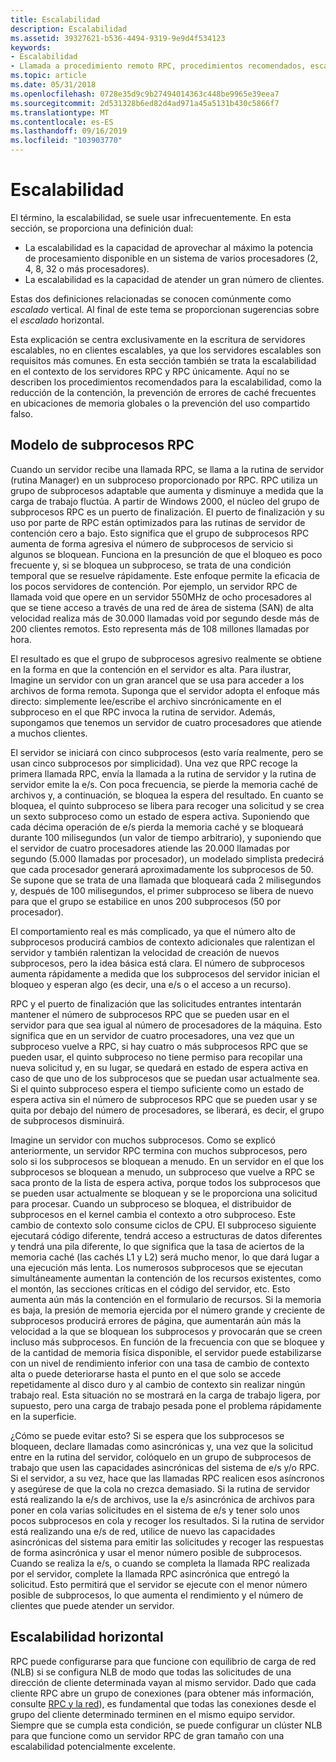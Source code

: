 ```yaml
---
title: Escalabilidad
description: Escalabilidad
ms.assetid: 39327621-b536-4494-9319-9e9d4f534123
keywords:
- Escalabilidad
- Llamada a procedimiento remoto RPC, procedimientos recomendados, escalabilidad
ms.topic: article
ms.date: 05/31/2018
ms.openlocfilehash: 0728e35d9c9b27494014363c448be9965e39eea7
ms.sourcegitcommit: 2d531328b6ed82d4ad971a45a5131b430c5866f7
ms.translationtype: MT
ms.contentlocale: es-ES
ms.lasthandoff: 09/16/2019
ms.locfileid: "103903770"
---
```

# <a name="scalability"></a>Escalabilidad

El término, la escalabilidad, se suele usar infrecuentemente. En esta sección, se proporciona una definición dual:

-   La escalabilidad es la capacidad de aprovechar al máximo la potencia de procesamiento disponible en un sistema de varios procesadores (2, 4, 8, 32 o más procesadores).
-   La escalabilidad es la capacidad de atender un gran número de clientes.

Estas dos definiciones relacionadas se conocen comúnmente como *escalado* vertical. Al final de este tema se proporcionan sugerencias sobre el *escalado* horizontal.

Esta explicación se centra exclusivamente en la escritura de servidores escalables, no en clientes escalables, ya que los servidores escalables son requisitos más comunes. En esta sección también se trata la escalabilidad en el contexto de los servidores RPC y RPC únicamente. Aquí no se describen los procedimientos recomendados para la escalabilidad, como la reducción de la contención, la prevención de errores de caché frecuentes en ubicaciones de memoria globales o la prevención del uso compartido falso.

## <a name="rpc-threading-model"></a>Modelo de subprocesos RPC

Cuando un servidor recibe una llamada RPC, se llama a la rutina de servidor (rutina Manager) en un subproceso proporcionado por RPC. RPC utiliza un grupo de subprocesos adaptable que aumenta y disminuye a medida que la carga de trabajo fluctúa. A partir de Windows 2000, el núcleo del grupo de subprocesos RPC es un puerto de finalización. El puerto de finalización y su uso por parte de RPC están optimizados para las rutinas de servidor de contención cero a bajo. Esto significa que el grupo de subprocesos RPC aumenta de forma agresiva el número de subprocesos de servicio si algunos se bloquean. Funciona en la presunción de que el bloqueo es poco frecuente y, si se bloquea un subproceso, se trata de una condición temporal que se resuelve rápidamente. Este enfoque permite la eficacia de los pocos servidores de contención. Por ejemplo, un servidor RPC de llamada void que opere en un servidor 550MHz de ocho procesadores al que se tiene acceso a través de una red de área de sistema (SAN) de alta velocidad realiza más de 30.000 llamadas void por segundo desde más de 200 clientes remotos. Esto representa más de 108 millones llamadas por hora.

El resultado es que el grupo de subprocesos agresivo realmente se obtiene en la forma en que la contención en el servidor es alta. Para ilustrar, Imagine un servidor con un gran arancel que se usa para acceder a los archivos de forma remota. Suponga que el servidor adopta el enfoque más directo: simplemente lee/escribe el archivo sincrónicamente en el subproceso en el que RPC invoca la rutina de servidor. Además, supongamos que tenemos un servidor de cuatro procesadores que atiende a muchos clientes.

El servidor se iniciará con cinco subprocesos (esto varía realmente, pero se usan cinco subprocesos por simplicidad). Una vez que RPC recoge la primera llamada RPC, envía la llamada a la rutina de servidor y la rutina de servidor emite la e/s. Con poca frecuencia, se pierde la memoria caché de archivos y, a continuación, se bloquea la espera del resultado. En cuanto se bloquea, el quinto subproceso se libera para recoger una solicitud y se crea un sexto subproceso como un estado de espera activa. Suponiendo que cada décima operación de e/s pierda la memoria caché y se bloqueará durante 100 milisegundos (un valor de tiempo arbitrario), y suponiendo que el servidor de cuatro procesadores atiende las 20.000 llamadas por segundo (5.000 llamadas por procesador), un modelado simplista predecirá que cada procesador generará aproximadamente los subprocesos de 50. Se supone que se trata de una llamada que bloqueará cada 2 milisegundos y, después de 100 milisegundos, el primer subproceso se libera de nuevo para que el grupo se estabilice en unos 200 subprocesos (50 por procesador).

El comportamiento real es más complicado, ya que el número alto de subprocesos producirá cambios de contexto adicionales que ralentizan el servidor y también ralentizan la velocidad de creación de nuevos subprocesos, pero la idea básica está clara. El número de subprocesos aumenta rápidamente a medida que los subprocesos del servidor inician el bloqueo y esperan algo (es decir, una e/s o el acceso a un recurso).

RPC y el puerto de finalización que las solicitudes entrantes intentarán mantener el número de subprocesos RPC que se pueden usar en el servidor para que sea igual al número de procesadores de la máquina. Esto significa que en un servidor de cuatro procesadores, una vez que un subproceso vuelve a RPC, si hay cuatro o más subprocesos RPC que se pueden usar, el quinto subproceso no tiene permiso para recopilar una nueva solicitud y, en su lugar, se quedará en estado de espera activa en caso de que uno de los subprocesos que se puedan usar actualmente sea. Si el quinto subproceso espera el tiempo suficiente como un estado de espera activa sin el número de subprocesos RPC que se pueden usar y se quita por debajo del número de procesadores, se liberará, es decir, el grupo de subprocesos disminuirá.

Imagine un servidor con muchos subprocesos. Como se explicó anteriormente, un servidor RPC termina con muchos subprocesos, pero solo si los subprocesos se bloquean a menudo. En un servidor en el que los subprocesos se bloquean a menudo, un subproceso que vuelve a RPC se saca pronto de la lista de espera activa, porque todos los subprocesos que se pueden usar actualmente se bloquean y se le proporciona una solicitud para procesar. Cuando un subproceso se bloquea, el distribuidor de subprocesos en el kernel cambia el contexto a otro subproceso. Este cambio de contexto solo consume ciclos de CPU. El subproceso siguiente ejecutará código diferente, tendrá acceso a estructuras de datos diferentes y tendrá una pila diferente, lo que significa que la tasa de aciertos de la memoria caché (las cachés L1 y L2) será mucho menor, lo que dará lugar a una ejecución más lenta. Los numerosos subprocesos que se ejecutan simultáneamente aumentan la contención de los recursos existentes, como el montón, las secciones críticas en el código del servidor, etc. Esto aumenta aún más la contención en el formulario de recursos. Si la memoria es baja, la presión de memoria ejercida por el número grande y creciente de subprocesos producirá errores de página, que aumentarán aún más la velocidad a la que se bloquean los subprocesos y provocarán que se creen incluso más subprocesos. En función de la frecuencia con que se bloquee y de la cantidad de memoria física disponible, el servidor puede estabilizarse con un nivel de rendimiento inferior con una tasa de cambio de contexto alta o puede deteriorarse hasta el punto en el que solo se accede repetidamente al disco duro y al cambio de contexto sin realizar ningún trabajo real. Esta situación no se mostrará en la carga de trabajo ligera, por supuesto, pero una carga de trabajo pesada pone el problema rápidamente en la superficie.

¿Cómo se puede evitar esto? Si se espera que los subprocesos se bloqueen, declare llamadas como asincrónicas y, una vez que la solicitud entre en la rutina del servidor, colóquelo en un grupo de subprocesos de trabajo que usen las capacidades asincrónicas del sistema de e/s y/o RPC. Si el servidor, a su vez, hace que las llamadas RPC realicen esos asíncronos y asegúrese de que la cola no crezca demasiado. Si la rutina de servidor está realizando la e/s de archivos, use la e/s asincrónica de archivos para poner en cola varias solicitudes en el sistema de e/s y tener solo unos pocos subprocesos en cola y recoger los resultados. Si la rutina de servidor está realizando una e/s de red, utilice de nuevo las capacidades asincrónicas del sistema para emitir las solicitudes y recoger las respuestas de forma asincrónica y usar el menor número posible de subprocesos. Cuando se realiza la e/s, o cuando se completa la llamada RPC realizada por el servidor, complete la llamada RPC asincrónica que entregó la solicitud. Esto permitirá que el servidor se ejecute con el menor número posible de subprocesos, lo que aumenta el rendimiento y el número de clientes que puede atender un servidor.

## <a name="scale-out"></a>Escalabilidad horizontal

RPC puede configurarse para que funcione con equilibrio de carga de red (NLB) si se configura NLB de modo que todas las solicitudes de una dirección de cliente determinada vayan al mismo servidor. Dado que cada cliente RPC abre un grupo de conexiones (para obtener más información, consulte [RPC y la red](rpc-and-the-network.md)), es fundamental que todas las conexiones desde el grupo del cliente determinado terminen en el mismo equipo servidor. Siempre que se cumpla esta condición, se puede configurar un clúster NLB para que funcione como un servidor RPC de gran tamaño con una escalabilidad potencialmente excelente.

 

 




